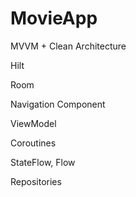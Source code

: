 # MovieApp
MVVM + Clean Architecture

Hilt

Room

Navigation Component

ViewModel

Coroutines

StateFlow, Flow

Repositories
